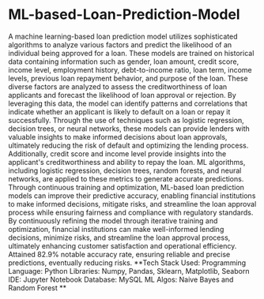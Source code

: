 # ML-based-Loan-Prediction-Model
A machine learning-based loan prediction model utilizes sophisticated algorithms to analyze various factors and predict the likelihood of an individual being approved for a loan. These models are trained on historical data containing information such as gender, loan amount, credit score, income level, employment history, debt-to-income ratio, loan term, income levels, previous loan repayment behavior, and purpose of the loan. These diverse factors are analyzed to assess the creditworthiness of loan applicants and forecast the likelihood of loan approval or rejection. By leveraging this data, the model can identify patterns and correlations that indicate whether an applicant is likely to default on a loan or repay it successfully. Through the use of techniques such as logistic regression, decision trees, or neural networks, these models can provide lenders with valuable insights to make informed decisions about loan approvals, ultimately reducing the risk of default and optimizing the lending process.
Additionally, credit score and income level provide insights into the applicant's creditworthiness and ability to repay the loan. ML algorithms, including logistic regression, decision trees, random forests, and neural networks, are applied to these metrics to generate accurate predictions. Through continuous training and optimization, ML-based loan prediction models can improve their predictive accuracy, enabling financial institutions to make informed decisions, mitigate risks, and streamline the loan approval process while ensuring fairness and compliance with regulatory standards. By continuously refining the model through iterative training and optimization, financial institutions can make well-informed lending decisions, minimize risks, and streamline the loan approval process, ultimately enhancing customer satisfaction and operational efficiency. Attained 82.9% notable accuracy rate, ensuring reliable and precise predictions, eventually reducing risks.
**Tech Stack Used: Programming Language: Python
                   Libraries: Numpy, Pandas, Sklearn, Matplotlib, Seaborn 
                   IDE: Jupyter Notebook
                   Database: MySQL
                   ML Algos: Naive Bayes and Random Forest **




